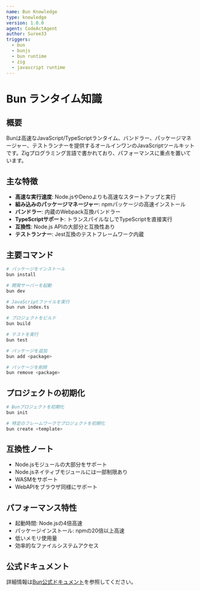 ```yaml
---
name: Bun Knowledge
type: knowledge
version: 1.0.0
agent: CodeActAgent
author: Suree33
triggers:
  - bun
  - bunjs
  - bun runtime
  - zig
  - javascript runtime
---
```


# Bun ランタイム知識

## 概要

Bunは高速なJavaScript/TypeScriptランタイム、バンドラー、パッケージマネージャー、テストランナーを提供するオールインワンのJavaScriptツールキットです。Zigプログラミング言語で書かれており、パフォーマンスに重点を置いています。

## 主な特徴

- **高速な実行速度**: Node.jsやDenoよりも高速なスタートアップと実行
- **組み込みのパッケージマネージャー**: npmパッケージの高速インストール
- **バンドラー**: 内蔵のWebpack互換バンドラー
- **TypeScriptサポート**: トランスパイルなしでTypeScriptを直接実行
- **互換性**: Node.js APIの大部分と互換性あり
- **テストランナー**: Jest互換のテストフレームワーク内蔵

## 主要コマンド

```bash
# パッケージをインストール
bun install

# 開発サーバーを起動
bun dev

# JavaScriptファイルを実行
bun run index.ts

# プロジェクトをビルド
bun build

# テストを実行
bun test

# パッケージを追加
bun add <package>

# パッケージを削除
bun remove <package>
```

## プロジェクトの初期化

```bash
# Bunプロジェクトを初期化
bun init

# 特定のフレームワークでプロジェクトを初期化
bun create <template>
```

## 互換性ノート

- Node.jsモジュールの大部分をサポート
- Node.jsネイティブモジュールには一部制限あり
- WASMをサポート
- WebAPIをブラウザ同様にサポート

## パフォーマンス特性

- 起動時間: Node.jsの4倍高速
- パッケージインストール: npmの20倍以上高速
- 低いメモリ使用量
- 効率的なファイルシステムアクセス

## 公式ドキュメント

詳細情報は[Bun公式ドキュメント](https://bun.sh/docs)を参照してください。

